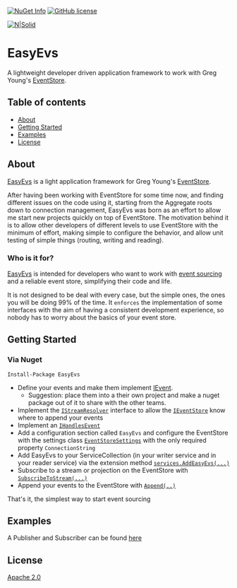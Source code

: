 
[![NuGet Info](https://buildstats.info/nuget/EasyEvs?includePreReleases=true)](https://www.nuget.org/packages/EasyEvs/)
[![GitHub license](https://img.shields.io/github/license/griffo-io/easy-evs.svg)](https://raw.githubusercontent.com/griffo-io/easy-evs/master/LICENSE)

[![N|Solid](https://avatars2.githubusercontent.com/u/39886363?s=200&v=4)](https://github.com/griffo-io/easy-evs)

# EasyEvs

A lightweight developer driven application framework to work with Greg Young's [EventStore](https://eventstore.com/).

## Table of contents

- [About](#about)
- [Getting Started](#getting-started)
- [Examples](#examples)
- [License](#license)

## About

[EasyEvs](https://www.nuget.org/packages/EasyEvs) is a light application framework for Greg Young's [EventStore](https://eventstore.com/).

After having been working with EventStore for some time now, and finding different issues on the code using it, starting from the Aggregate roots down to connection management, EasyEvs was born as an effort to allow me start new projects quickly on top of EventStore.
The motivation behind it is to allow other developers of different levels to use EventStore with the minimum of effort, making simple to configure the behavior, and allow unit testing of simple things (routing, writing and reading).

### Who is it for?

[EasyEvs](https://www.nuget.org/packages/EasyEvs) is intended for developers who want to work with [event sourcing](https://www.eventstore.com/blog/what-is-event-sourcing) and a reliable event store, simplifying their code and life.

It is not designed to be deal with every case, but the simple ones, the ones you will be doing 99% of the time.
It `enforces` the implementation of some interfaces with the aim of having a consistent development experience, so nobody has to worry about the basics of your event store.

## Getting Started

### Via Nuget
`Install-Package EasyEvs`

- Define your events and make them implement [IEvent](https://github.com/griffo-io/easy-evs/blob/3feb0f6f779b3db0e51612012b95cd37e283a273/src/EasyEvs/IEvent.cs#L8).
	- Suggestion: place them into a their own project and make a nuget package out of it to share with the other teams.
- Implement the [`IStreamResolver`](https://github.com/griffo-io/easy-evs/blob/3feb0f6f779b3db0e51612012b95cd37e283a273/src/EasyEvs/IStreamResolver.cs#L9) interface to allow the [`IEventStore`](https://github.com/griffo-io/easy-evs/blob/3feb0f6f779b3db0e51612012b95cd37e283a273/src/EasyEvs/IEventStore.cs#L12) know where to append your events
- Implement an [`IHandlesEvent`](https://github.com/griffo-io/easy-evs/blob/3feb0f6f779b3db0e51612012b95cd37e283a273/src/EasyEvs/IHandlesEvent1.cs#L11)
- Add a configuration section called `EasyEvs` and configure the EventStore with the settings class [`EventStoreSettings`](https://github.com/griffo-io/easy-evs/blob/3feb0f6f779b3db0e51612012b95cd37e283a273/src/EasyEvs/EventStoreSettings.cs#L10) with the only required property `ConnectionString`
- Add EasyEvs to your ServiceCollection (in your writer service and in your reader service) via the extension method [`services.AddEasyEvs(...)`](https://github.com/griffo-io/easy-evs/blob/3feb0f6f779b3db0e51612012b95cd37e283a273/src/EasyEvs/ServiceCollectionExtensions.cs#L25)
- Subscribe to a stream or projection on the EventStore with [`SubscribeToStream(...)`](https://github.com/griffo-io/easy-evs/blob/3feb0f6f779b3db0e51612012b95cd37e283a273/src/EasyEvs/IEventStore.cs#L92)
- Append your events to the EventStore with [`Append(..)`](https://github.com/griffo-io/easy-evs/blob/3feb0f6f779b3db0e51612012b95cd37e283a273/src/EasyEvs/IEventStore.cs#L22)
 
 That's it, the simplest way to start event sourcing
 
## Examples

A Publisher and Subscriber can be found [here](https://github.com/griffo-io/easy-evs/tree/main/examples) 
## License

[Apache 2.0](https://github.com/griffo-io/easy-evs/blob/main/LICENSE)
